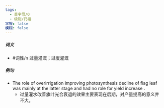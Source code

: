 ```yaml
---
tags:
  - 首字母/O
  - 级别/托福
掌握: false
模糊: false
---
```

##### 词义
- #词性/n  过量灌溉；过度灌溉
##### 例句
- The role of overirrigation improving photosynthesis decline of flag leaf was mainly at the latter stage and had no role for yield increase .
	- 过量灌水改善旗叶光合衰退的效果主要表现在后期，对产量提高的意义并不大。
